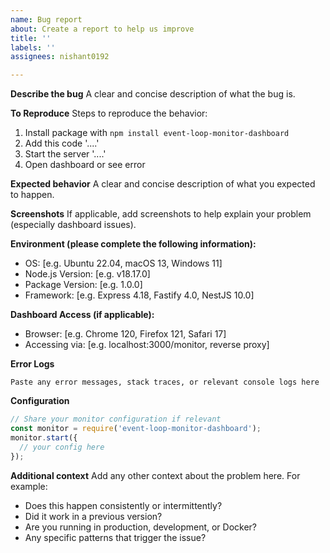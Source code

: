 ```yaml
---
name: Bug report
about: Create a report to help us improve
title: ''
labels: ''
assignees: nishant0192

---
```


**Describe the bug**
A clear and concise description of what the bug is.

**To Reproduce**
Steps to reproduce the behavior:
1. Install package with `npm install event-loop-monitor-dashboard`
2. Add this code '....'
3. Start the server '....'
4. Open dashboard or see error

**Expected behavior**
A clear and concise description of what you expected to happen.

**Screenshots**
If applicable, add screenshots to help explain your problem (especially dashboard issues).

**Environment (please complete the following information):**
 - OS: [e.g. Ubuntu 22.04, macOS 13, Windows 11]
 - Node.js Version: [e.g. v18.17.0]
 - Package Version: [e.g. 1.0.0]
 - Framework: [e.g. Express 4.18, Fastify 4.0, NestJS 10.0]

**Dashboard Access (if applicable):**
 - Browser: [e.g. Chrome 120, Firefox 121, Safari 17]
 - Accessing via: [e.g. localhost:3000/monitor, reverse proxy]

**Error Logs**
```
Paste any error messages, stack traces, or relevant console logs here
```

**Configuration**
```javascript
// Share your monitor configuration if relevant
const monitor = require('event-loop-monitor-dashboard');
monitor.start({
  // your config here
});
```

**Additional context**
Add any other context about the problem here. For example:
- Does this happen consistently or intermittently?
- Did it work in a previous version?
- Are you running in production, development, or Docker?
- Any specific patterns that trigger the issue?
